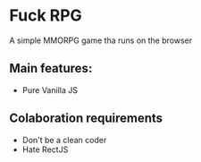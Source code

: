 # Fuck RPG


A simple MMORPG game tha runs on the browser

## Main features:
- Pure Vanilla JS


## Colaboration requirements
- Don't be a clean coder
- Hate RectJS
